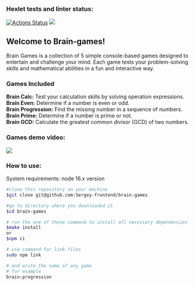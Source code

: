 ### Hexlet tests and linter status:

<span>[![Actions Status](https://github.com/Sergey-frontend/frontend-project-44/workflows/hexlet-check/badge.svg)](https://github.com/Sergey-frontend/frontend-project-44/actions)</span>
<span>
<a href="https://codeclimate.com/github/Sergey-frontend/frontend-project-44/maintainability"><img src="https://api.codeclimate.com/v1/badges/c5939b72328213fc2065/maintainability" /></a>
</span>

## Welcome to Brain-games!
Brain Games is a collection of 5 simple console-based games designed to entertain and challenge your mind. Each game tests your problem-solving skills and mathematical abilities in a fun and interactive way.

### Games Included
**Brain Calc:** Test your calculation skills by solving operation expressions.<br/>
**Brain Even:** Determine if a number is even or odd.<br/>
**Brain Progression:** Find the missing number in a sequence of numbers.<br/>
**Brain Prime:** Determine if a number is prime or not.<br/>
**Brain GCD:** Calculate the greatest common divisor (GCD) of two numbers.<br/>

### Games demo video:
<a href="https://asciinema.org/a/zLo9zBH27bD4XyGeM7Qsph3eM" target="_blank"><img src="https://asciinema.org/a/zLo9zBH27bD4XyGeM7Qsph3eM.svg" /></a>

### How to use:
System requirements: node 16.x version
```bash
#clone this repository on your machine
$git clone git@github.com:Sergey-frontend/brain-games

#go to directory where you downloaded it
$cd brain-games

# run the one of these command to install all necessary dependencies
$make install
or
$npm ci

# use command for link files
sudo npm link

# and write the name of any game
# for example
brain-progression
```
